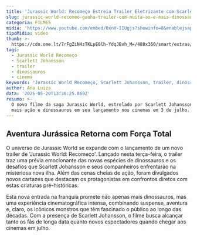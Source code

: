 ```yaml
---
title: 'Jurassic World: Recomeço Estreia Trailer Eletrizante com Scarlett Johansson'
slug: jurassic-world-recomeo-ganha-trailer-com-muita-ao-e-mais-dinossauros
categoria: FILMES
midia: 'https://www.youtube.com/embed/0xnH-IIUgjs?showinfo=0&enablejsapi=1'
tipoMidia: video
thumb: >-
  https://cdn.ome.lt/7rFgZiN4zTKLpE0lh-YdqJBvh_M=/480x360/smart/extras/conteudos/SnapInsta.to_500290870_18502881139000217_6541445425072591193_n.jpg
tags:
  - Jurassic World Recomeço
  - Scarlett Johansson
  - trailer
  - dinossauros
  - cinema
keywords: 'Jurassic World Recomeço, Scarlett Johansson, trailer, dinossauros, cinema'
author: Ana Luiza
data: '2025-05-20T13:36:25.869Z'
resumo: >-
  O novo filme da saga Jurassic World, estrelado por Scarlett Johansson, promete
  mais ação e dinossauros em seu lançamento nos cinemas em 3 de julho.
---
```


## Aventura Jurássica Retorna com Força Total

O universo de Jurassic World se expande com o lançamento de um novo trailer de 'Jurassic World: Recomeço'. Lançado nesta terça-feira, o trailer traz uma prévia emocionante das novas espécies de dinossauros e os desafios que Scarlett Johansson e seus companheiros enfrentarão na misteriosa nova ilha. Além das cenas cheias de ação, foram divulgados novos cartazes que destacam os protagonistas em confrontos diretos com estas criaturas pré-históricas.

Esta nova entrada na franquia promete não apenas mais dinossauros, mas uma experiência cinematográfica intensa, combinando suspense, aventura e, claro, os icônicos monstros que têm fascinado o público ao longo das décadas. Com a presença de Scarlett Johansson, o filme busca alcançar tanto os fãs de longa data quanto novos espectadores quando chegar aos cinemas em julho.
